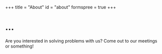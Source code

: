 +++
title = "About"
id = "about"
formspree = true
+++

# ...

Are you interested in solving problems with us? Come out to our meetings or something!
